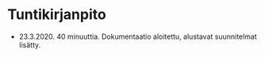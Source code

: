 # Tuntikirjanpito
* 23.3.2020. 40 minuuttia. Dokumentaatio aloitettu, alustavat suunnitelmat lisätty.
